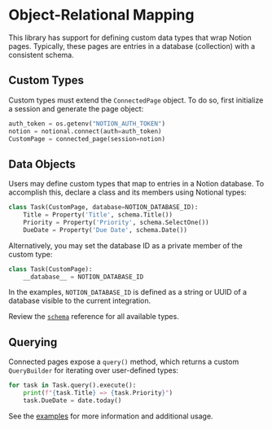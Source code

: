 # Object-Relational Mapping #

This library has support for defining custom data types that wrap Notion pages.
Typically, these pages are entries in a database (collection) with a consistent schema.

## Custom Types ##

Custom types must extend the `ConnectedPage` object.  To do so, first initialize a session
and generate the page object:

```python
auth_token = os.getenv("NOTION_AUTH_TOKEN")
notion = notional.connect(auth=auth_token)
CustomPage = connected_page(session=notion)
```

## Data Objects ##

Users may define custom types that map to entries in a Notion database.  To accomplish
this, declare a class and its members using Notional types:

```python
class Task(CustomPage, database=NOTION_DATABASE_ID):
    Title = Property('Title', schema.Title())
    Priority = Property('Priority', schema.SelectOne())
    DueDate = Property('Due Date', schema.Date())
```

Alternatively, you may set the database ID as a private member of the custom type:

```python
class Task(CustomPage):
    __database__ = NOTION_DATABASE_ID
```

In the examples, `NOTION_DATABASE_ID` is defined as a string or UUID of a database
visible to the current integration.

Review the [`schema`](reference/schema.md) reference for all available types.

## Querying ##

Connected pages expose a `query()` method, which returns a custom `QueryBuilder` for
iterating over user-defined types:

```python
for task in Task.query().execute():
    print(f"{task.Title} => {task.Priority}")
    task.DueDate = date.today()
```

See the [examples](https://github.com/jheddings/notional/tree/main/examples) for more
information and additional usage.
